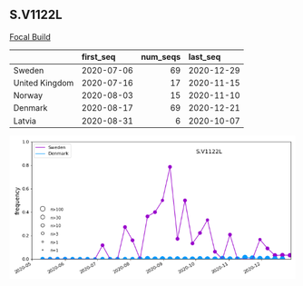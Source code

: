 

## S.V1122L
[Focal Build](https://nextstrain.org/groups/neherlab/ncov/S.V1122L?f_region=Europe)

|                | first_seq   |   num_seqs | last_seq   |
|:---------------|:------------|-----------:|:-----------|
| Sweden         | 2020-07-06  |         69 | 2020-12-29 |
| United Kingdom | 2020-07-16  |         17 | 2020-11-15 |
| Norway         | 2020-08-03  |         15 | 2020-11-10 |
| Denmark        | 2020-08-17  |         69 | 2020-12-21 |
| Latvia         | 2020-08-31  |          6 | 2020-10-07 |

![Overall trends S.V1122L](/overall_trends_figures/overall_trends_S.V1122L.png)